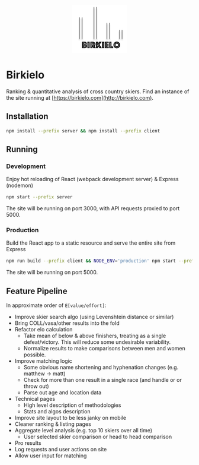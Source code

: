 <p align="center"> 
<img src="/client/public/images/logo.png">
</p>

# Birkielo
Ranking & quantitative analysis of cross country skiers. Find an instance of the site running at [https://birkielo.com](http://birkielo.com).

## Installation

```sh
npm install --prefix server && npm install --prefix client
```

## Running
### Development
Enjoy hot reloading of React (webpack development server) & Express (nodemon)

```sh
npm start --prefix server
```

The site will be running on port 3000, with API requests proxied to port 5000.

### Production
Build the React app to a static resource and serve the entire site from Express

```sh
npm run build --prefix client && NODE_ENV='production' npm start --prefix server
```

The site will be running on port 5000.

## Feature Pipeline
In approximate order of `E[value/effort]`:

* Improve skier search algo (using Levenshtein distance or similar)
* Bring COLL/vasa/other results into the fold
* Refactor elo calculation
   - Take mean of below & above finishers, treating as a single defeat/victory. This will reduce some undesirable variability.
   - Normalize results to make comparisons between men and women possible.
* Improve matching logic
 	- Some obvious name shortening and hyphenation changes (e.g. matthew -> matt)
 	- Check for more than one result in a single race (and handle or or throw out)
 	- Parse out age and location data
* Technical pages
 	- High level description of methodologies
 	- Stats and algos description
* Improve site layout to be less janky on mobile
* Cleaner ranking & listing pages
* Aggregate level analysis (e.g. top 10 skiers over all time)
    - User selected skier comparison or head to head comparison
* Pro results
* Log requests and user actions on site
* Allow user input for matching